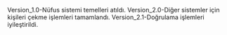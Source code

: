 Version_1.0-Nüfus sistemi temelleri atıldı.
Version_2.0-Diğer sistemler için kişileri çekme işlemleri tamamlandı.
Version_2.1-Doğrulama işlemleri iyileştirildi.
